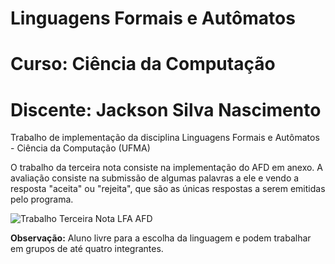 # Linguagens Formais e Autômatos
# Curso: Ciência da Computação
# Discente: Jackson Silva Nascimento

Trabalho de implementação da disciplina Linguagens Formais e Autômatos - Ciência da Computação (UFMA)

O trabalho da terceira nota consiste na implementação do AFD em anexo. A avaliação consiste na submissão de algumas palavras a ele e vendo a resposta "aceita" ou "rejeita", que são as únicas respostas a serem emitidas pelo programa.


![Trabalho Terceira Nota LFA AFD](https://user-images.githubusercontent.com/62855742/150969999-b3a88554-de31-4481-afdd-6dbafa5c96d5.png)



**Observação:** Aluno livre para a escolha da linguagem e podem trabalhar em grupos de até quatro integrantes. 
